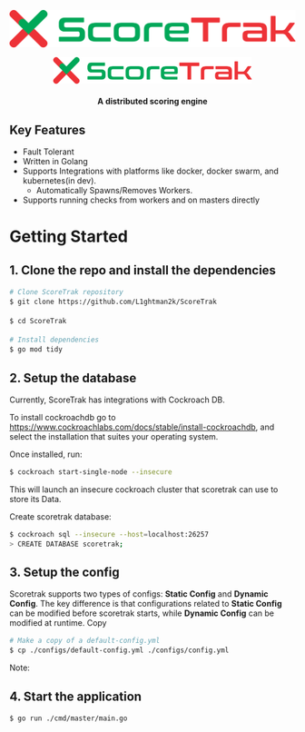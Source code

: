 ![Alt text](./images/logo.svg "Logo")

<p align="center">
  <img src="./images/logo.svg" width="350" title="Logo">
</p>

<h4 align="center">A distributed scoring engine</h4>

## Key Features

* Fault Tolerant
* Written in Golang
* Supports Integrations with platforms like docker, docker swarm, and kubernetes(in dev).
    * Automatically Spawns/Removes Workers.
* Supports running checks from workers and on masters directly

# Getting Started

## 1. Clone the repo and install the dependencies
```bash
# Clone ScoreTrak repository
$ git clone https://github.com/L1ghtman2k/ScoreTrak

$ cd ScoreTrak

# Install dependencies
$ go mod tidy
```


## 2. Setup the database
Currently, ScoreTrak has integrations with Cockroach DB.

To install cockroachdb go to https://www.cockroachlabs.com/docs/stable/install-cockroachdb, and select the installation that suites your operating system.

Once installed, run:
```bash
$ cockroach start-single-node --insecure
```
This will launch an insecure cockroach cluster that scoretrak can use to store its Data.

Create scoretrak database:
```bash
$ cockroach sql --insecure --host=localhost:26257
> CREATE DATABASE scoretrak;
```

## 3. Setup the config
Scoretrak supports two types of configs: **Static Config** and **Dynamic Config**.
The key difference is that configurations related to **Static Config** can be modified before scoretrak starts, while **Dynamic Config** can be modified at runtime.
Copy 
```bash
# Make a copy of a default-config.yml
$ cp ./configs/default-config.yml ./configs/config.yml
```
Note: 

## 4. Start the application
```bash
$ go run ./cmd/master/main.go 
```
